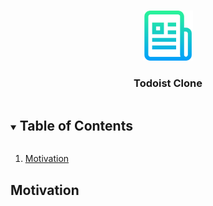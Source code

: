 <!-- PROJECT HEADER -->
<br />
<p align="center">
  <a href="https://z2lai.github.io/">
    <img src="logo.png" alt="" width="80" height="80">
  </a>
  <h3 align="center">Todoist Clone</h3>
</p>

<!-- TABLE OF CONTENTS -->
<details open="open">
  <summary><h2 style="display: inline-block">Table of Contents</h2></summary>
  <ol>
    <li><a href="#motivation">Motivation</a></li>
  </ol>
</details>

<!-- ABOUT THE PROJECT -->

## Motivation

<!-- MARKDOWN LINKS & IMAGES -->
<!-- https://www.markdownguide.org/basic-syntax/#reference-style-links -->

[linkedin-shield]: https://img.shields.io/badge/-LinkedIn-black.svg?style=for-the-badge&logo=linkedin&colorB=555
[linkedin-url]: https://www.linkedin.com/in/zheng-lai-9a30808b/